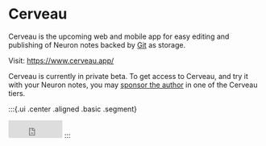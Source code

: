# Cerveau

Cerveau is the upcoming web and mobile app for easy editing and publishing of Neuron notes backed by [Git](https://guides.github.com/introduction/git-handbook/) as storage.

Visit: <https://www.cerveau.app/>

Cerveau is currently in private beta. To get access to Cerveau, and try it with your Neuron notes, you may [sponsor the author](https://github.com/sponsors/srid) in one of the Cerveau tiers.

:::{.ui .center .aligned .basic .segment}
<iframe src="https://github.com/sponsors/srid/button" title="Sponsor srid" height="35" width="107" style="border: 0;"></iframe>
:::